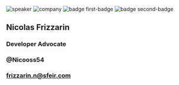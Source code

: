 <!-- .slide: class="speaker-slide blue" -->

![speaker](assets/images/speaker/nicolas-frizzarin/nicoF.png)
![company](assets/images/speaker/logo-sfeir-blanc.png)
![badge first-badge](assets/images/speaker/nicolas-frizzarin/GDE.png)
![badge second-badge](assets/images/speaker/nicolas-frizzarin/openjs-member.png)

<h2>Nicolas <span>Frizzarin</span></h2>

### Developer Advocate
<!-- .element: class="icon-rule icon-first"-->

### @Nicooss54
<!-- .element: class="icon-twitter icon-second" -->

### frizzarin.n@sfeir.com
<!-- .element: class="icon-mail icon-third" -->
